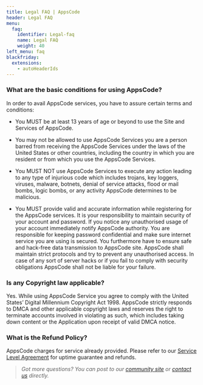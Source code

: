 ```yaml
---
title: Legal FAQ | AppsCode
header: Legal FAQ
menu:
  faq:
    identifier: Legal-faq
    name: Legal FAQ
    weight: 40
left_menu: faq
blackfriday:
  extensions:
    - autoHeaderIds
---
```


### What are the basic conditions for using AppsCode?

In order to avail AppsCode services, you have to assure certain terms and conditions:

* You MUST be at least 13 years of age or beyond to use the Site and Services of AppsCode. 

* You may not be allowed to use AppsCode Services  you are a person barred from receiving the AppsCode Services under the laws of the United States or other countries, including the country in which you are resident or from which you use the AppsCode Services.

* You MUST NOT use AppsCode Services to execute any action leading to  any type of injurious code which includes trojans, key loggers, viruses, malware, botnets, denial of service attacks, flood or mail bombs, logic bombs, or any activity AppsCode determines to be malicious.

* You MUST provide valid and accurate information while registering for the AppsCode services. It is your responsibility to maintain security of your account and password. If you notice any unauthorised usage of your account immediately notify AppsCode authority. You are responsible for keeping password confidential and make sure internet service you are using is secured. You furthermore have to ensure safe and hack-free data transmission to AppsCode site. AppsCode shall maintain strict protocols and try to prevent any unauthorised access. In case of any sort of server hacks or if you fail to comply with security obligations AppsCode shall not be liable for your failure.


### Is any Copyright law applicable?

Yes. While using AppsCode Service you agree to comply with the United States’ Digital Millennium Copyright Act 1998. AppsCode strictly responds to DMCA and other applicable copyright laws and reserves the right to terminate accounts involved in violating as such, which includes taking down content or the Application upon receipt of valid DMCA notice.


### What is the Refund Policy?

AppsCode charges for service already provided. Please refer to our [Service Level Agreement](/legal/sla/) for uptime guarantee and refunds.

> *Got more questions? You can post to our [community site](https://slack.appscode.com) or [contact us](mailto:support@appscode.com) directly.*

